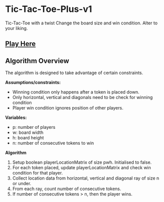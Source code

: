 # Tic-Tac-Toe-Plus-v1
Tic-Tac-Toe with a twist
Change the board size and win condition.
Alter to your liking.

## [Play Here](https://menglinmaker.itch.io/tic-tac-toe-plus)

## Algorithm Overview
The algorithm is designed to take advantage of certain constraints.

**Assumptions/constraints:**
* Winning condition only happens after a token is placed down.
* Only horizontal, vertical and diagonals need to be check for winning condition
* Player win condition ignores position of other players.

**Variables:**
* p: number of players
* w: board width
* h: board height
* n: number of consecutive tokens to win

**Algorithm**
1. Setup boolean playerLocationMatrix of size p*w*h. Initialised to false.
2. For each token placed, update playerLocationMatrix and check win condition for that player.
3. Collect location data from horizontal, vertical and diagonal ray of size n or under.
4. From each ray, count number of consecutive tokens.
5. If number of consecutive tokens > n, then the player wins.
